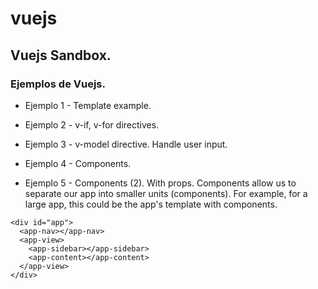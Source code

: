 # vuejs

## Vuejs Sandbox.

### Ejemplos de Vuejs.

- Ejemplo 1 - Template example.

- Ejemplo 2 -  v-if, v-for directives.

- Ejemplo 3 - v-model directive. Handle user input.

- Ejemplo 4 - Components.

- Ejemplo 5 - Components (2). With props.
Components allow us to separate our app into smaller units (components).
For example, for a large app, this could be the app's template with components.

````
<div id="app">
  <app-nav></app-nav>
  <app-view>
    <app-sidebar></app-sidebar>
    <app-content></app-content>
  </app-view>
</div>
````
